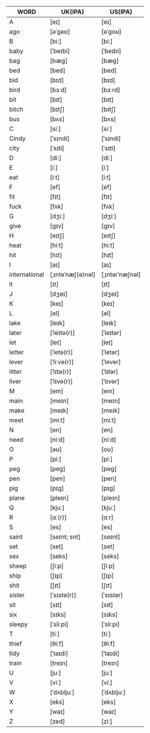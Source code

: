 | WORD          | UK(IPA)           | US(IPA)         |
|---------------|-------------------|-----------------|
| A             | [eɪ]              | [eɪ]            |
| ago           | [əˈɡəʊ]           | [əˈɡoʊ]         |
| B             | [biː]             | [biː]           |
| baby          | [ˈbeɪbi]          | [ˈbeɪbi]        |
| bag           | [bæɡ]             | [bæɡ]           |
| bed           | [bed]             | [bed]           |
| bid           | [bɪd]             | [bɪd]           |
| bird          | [bɜːd]            | [bɜːrd]         |
| bit           | [bɪt]             | [bɪt]           |
| bitch         | [bɪtʃ]            | [bɪtʃ]          |
| bus           | [bʌs]             | [bʌs]           |
| C             | [siː]             | [siː]           |
| Cindy         | [ˈsɪndi]          | [ˈsɪndi]        |
| city          | [ˈsɪti]           | [ˈsɪti]         |
| D             | [diː]             | [diː]           |
| E             | [iː]              | [iː]            |
| eat           | [iːt]             | [iːt]           |
| F             | [ef]              | [ef]            |
| fit           | [fɪt]             | [fɪt]           |
| fuck          | [fʌk]             | [fʌk]           |
| G             | [dʒiː]            | [dʒiː]          |
| give          | [ɡɪv]             | [ɡɪv]           |
| H             | [eɪtʃ]            | [eɪtʃ]          |
| heat          | [hiːt]            | [hiːt]          |
| hit           | [hɪt]             | [hɪt]           |
| I             | [aɪ]              | [aɪ]            |
| international | [ˌɪntəˈnæʃ(ə)nəl] | [ˌɪntərˈnæʃnəl] |
| it            | [ɪt]              | [ɪt]            |
| J             | [dʒeɪ]            | [dʒeɪ]          |
| K             | [keɪ]             | [keɪ]           |
| L             | [el]              | [el]            |
| lake          | [leɪk]            | [leɪk]          |
| later         | [ˈleɪtə(r)]       | [ˈleɪtər]       |
| let           | [let]             | [let]           |
| letter        | [ˈletə(r)]        | [ˈletər]        |
| lever         | [ˈliːvə(r)]       | [ˈlevər]        |
| litter        | [ˈlɪtə(r)]        | [ˈlɪtər]        |
| liver         | [ˈlɪvə(r)]        | [ˈlɪvər]        |
| M             | [em]              | [em]            |
| main          | [meɪn]            | [meɪn]          |
| make          | [meɪk]            | [meɪk]          |
| meet          | [miːt]            | [miːt]          |
| N             | [en]              | [en]            |
| need          | [niːd]            | [niːd]          |
| O             | [əʊ]              | [oʊ]            |
| P             | [piː]             | [piː]           |
| peg           | [peɡ]             | [peɡ]           |
| pen           | [pen]             | [pen]           |
| pig           | [pɪɡ]             | [pɪɡ]           |
| plane         | [pleɪn]           | [pleɪn]         |
| Q             | [kjuː]            | [kjuː]          |
| R             | [ɑː(r)]           | [ɑːr]           |
| S             | [es]              | [es]            |
| saint         | [seɪnt; snt]      | [seɪnt]         |
| set           | [set]             | [set]           |
| sex           | [seks]            | [seks]          |
| sheep         | [ʃiːp]            | [ʃiːp]          |
| ship          | [ʃɪp]             | [ʃɪp]           |
| shit          | [ʃɪt]             | [ʃɪt]           |
| sister        | [ˈsɪstə(r)]       | [ˈsɪstər]       |
| sit           | [sɪt]             | [sɪt]           |
| six           | [sɪks]            | [sɪks]          |
| sleepy        | [ˈsliːpi]         | [ˈsliːpi]       |
| T             | [tiː]             | [tiː]           |
| thief         | [θiːf]            | [θiːf]          |
| tidy          | [ˈtaɪdi]          | [ˈtaɪdi]        |
| train         | [treɪn]           | [treɪn]         |
| U             | [juː]             | [juː]           |
| V             | [viː]             | [viː]           |
| W             | [ˈdʌbljuː]        | [ˈdʌbljuː]      |
| X             | [eks]             | [eks]           |
| Y             | [waɪ]             | [waɪ]           |
| Z             | [zed]             | [ziː]           |
